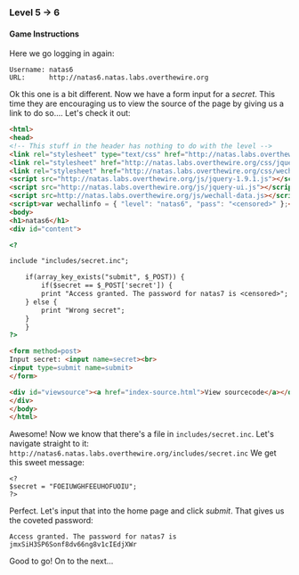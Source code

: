 ### Level 5 -> 6
#### Game Instructions
>

Here we go logging in again:
```
Username: natas6
URL:      http://natas6.natas.labs.overthewire.org
```

Ok this one is a bit different. Now we have a form input for a *secret*. This time they are encouraging us to view the source of the page by giving us a link to do so.... Let's check it out:
```html
<html>
<head>
<!-- This stuff in the header has nothing to do with the level -->
<link rel="stylesheet" type="text/css" href="http://natas.labs.overthewire.org/css/level.css">
<link rel="stylesheet" href="http://natas.labs.overthewire.org/css/jquery-ui.css" />
<link rel="stylesheet" href="http://natas.labs.overthewire.org/css/wechall.css" />
<script src="http://natas.labs.overthewire.org/js/jquery-1.9.1.js"></script>
<script src="http://natas.labs.overthewire.org/js/jquery-ui.js"></script>
<script src=http://natas.labs.overthewire.org/js/wechall-data.js></script><script src="http://natas.labs.overthewire.org/js/wechall.js"></script>
<script>var wechallinfo = { "level": "natas6", "pass": "<censored>" };</script></head>
<body>
<h1>natas6</h1>
<div id="content">

<?

include "includes/secret.inc";

    if(array_key_exists("submit", $_POST)) {
        if($secret == $_POST['secret']) {
        print "Access granted. The password for natas7 is <censored>";
    } else {
        print "Wrong secret";
    }
    }
?>

<form method=post>
Input secret: <input name=secret><br>
<input type=submit name=submit>
</form>

<div id="viewsource"><a href="index-source.html">View sourcecode</a></div>
</div>
</body>
</html>
```
Awesome! Now we know that there's a file in `includes/secret.inc`. Let's navigate straight to it:
`http://natas6.natas.labs.overthewire.org/includes/secret.inc`
We get this sweet message:

```
<?
$secret = "FOEIUWGHFEEUHOFUOIU";
?>
```

Perfect. Let's input that into the home page and click *submit*.
That gives us the coveted password:
```
Access granted. The password for natas7 is jmxSiH3SP6Sonf8dv66ng8v1cIEdjXWr
```
Good to go! On to the next...
